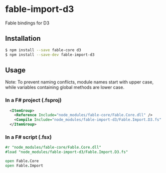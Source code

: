 # fable-import-d3

Fable bindings for D3

## Installation

```sh
$ npm install --save fable-core d3
$ npm install --save-dev fable-import-d3
```

## Usage

Note: To prevent naming conflicts, module names start with upper case,
while variables containing global methods are lower case.

### In a F# project (.fsproj)

```xml
  <ItemGroup>
    <Reference Include="node_modules/fable-core/Fable.Core.dll" />
    <Compile Include="node_modules/fable-import-d3/Fable.Import.D3.fs" />
  </ItemGroup>
```

### In a F# script (.fsx)

```fsharp
#r "node_modules/fable-core/Fable.Core.dll"
#load "node_modules/fable-import-d3/Fable.Import.D3.fs"

open Fable.Core
open Fable.Import
```
